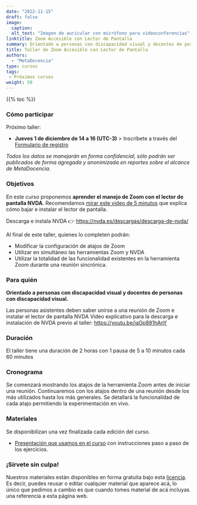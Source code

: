 ```yaml
---
date: "2022-11-15"
draft: false
image:
  caption: 
  alt_text: "Imagen de auricular con micrófono para videoconferencias"
linktitle: Zoom Accesible con Lector de Pantalla
summary: Orientado a personas con discapacidad visual y docentes de personas con discapacidad visual.
title: Taller de Zoom Accesible con Lector de Pantalla
authors: 
  - "MetaDocencia"
type: cursos
tags:
 - Próximos cursos
weight: 50
---
```



{{% toc %}}


### Cómo participar 
Próximo taller:
- **Jueves 1 de diciembre de 14 a 16 (UTC-3)** > Inscríbete a través del [Formulario de registro](https://docs.google.com/forms/d/e/1FAIpQLSeI1SulmXrsJYhQplomJFW3M0ulcUSVfz1KWbN3b-K6kcaBiA/viewform)

*Todos los datos se manejarán en forma confidencial, sólo podrán ser publicados de forma agregada y anonimizada en reportes sobre el alcance de MetaDocencia.*

### Objetivos 
En este curso proponemos **aprender el manejo de Zoom con el lector de pantalla NVDA**. Recomendamos [mirar este video de 5 minutos](https://www.youtube.com/watch?v=jaOp891hAnY) que explica cómo bajar e instalar el lector de pantalla.

Descarga e instala NVDA 👉 https://nvda.es/descargas/descarga-de-nvda/

Al final de este taller, quienes lo completen podrán:
- Modificar la configuración de atajos de Zoom
- Utilizar en simultáneo las herramientas Zoom y NVDA
- Utilizar la totalidad de las funcionalidad existentes en la herramienta Zoom durante una reunión sincrónica.
  
### Para quién 
**Orientado a personas con discapacidad visual y docentes de personas con discapacidad visual.** 

Las personas asistentes deben saber unirse a una reunión de Zoom e instalar el lector de pantalla NVDA Video explicativo para la descarga e instalación de NVDA previo al taller: https://youtu.be/jaOp891hAnY

### Duración

El taller tiene una duración de 2 horas con 1 pausa de 5 a 10 minutos cada 60 minutos

### Cronograma

Se comenzará mostrando los atajos de la herramienta Zoom antes de iniciar una reunión.
Continuaremos con los atajos dentro de una reunión desde los más utilizados hasta los más generales.
Se detallará la funcionalidad de cada atajo permitiendo la experimentación en vivo.

### Materiales
Se disponibilizan una vez finalizada cada edición del curso.

* [Presentación que usamos en el curso]() con instrucciones paso a paso de los ejercicios. 

### ¡Sírvete sin culpa!

Nuestros materiales están disponibles en forma gratuita bajo esta [licencia](https://creativecommons.org/licenses/by/4.0/deed.es). Es decir, puedes reusar o editar cualquier material que aparece acá, lo único que pedimos a cambio es que cuando tomes material de acá incluyas una referencia a esta página web.

